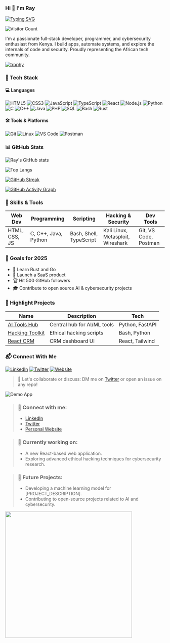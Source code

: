 ### Hi 👋 I'm Ray
[![Typing SVG](https://readme-typing-svg.demolab.com?font=Fira+Code&size=24&pause=1000&color=F7F7F7&center=true&width=435&lines=Hi+👋+I'm+Ray;Cybersecurity+Researcher+%7C+Dev+%7C+Linux+Lover;Building+cool+things+with+code)](https://git.io/typing-svg)

![Visitor Count](https://komarev.com/ghpvc/?username=ray123&style=flat-square)

I'm a passionate full-stack developer, programmer, and cybersecurity enthusiast from Kenya. I build apps, automate systems, and explore the internals of code and security. Proudly representing the African tech community.

[![trophy](https://github-profile-trophy.vercel.app/?username=ray123&theme=monokai&no-frame=true&column=7)](https://github.com/ryo-ma/github-profile-trophy)

### 🚀 Tech Stack

#### 💻 Languages

![HTML5](https://img.shields.io/badge/HTML5-E34F26?style=for-the-badge&logo=html5&logoColor=white)
![CSS3](https://img.shields.io/badge/CSS3-1572B6?style=for-the-badge&logo=css3)
![JavaScript](https://img.shields.io/badge/JavaScript-F7DF1E?style=for-the-badge&logo=javascript&logoColor=black)
![TypeScript](https://img.shields.io/badge/TypeScript-3178C6?style=for-the-badge&logo=typescript&logoColor=white)
![React](https://img.shields.io/badge/React-20232A?style=for-the-badge&logo=react&logoColor=61DAFB)
![Node.js](https://img.shields.io/badge/Node.js-339933?style=for-the-badge&logo=nodedotjs&logoColor=white)
![Python](https://img.shields.io/badge/Python-3670A0?style=for-the-badge&logo=python&logoColor=ffdd54)
![C](https://img.shields.io/badge/C-00599C?style=for-the-badge&logo=c&logoColor=white)
![C++](https://img.shields.io/badge/C++-00599C?style=for-the-badge&logo=c%2B%2B&logoColor=white)
![Java](https://img.shields.io/badge/Java-ED8B00?style=for-the-badge&logo=java&logoColor=white)
![PHP](https://img.shields.io/badge/PHP-777BB4?style=for-the-badge&logo=php&logoColor=white)
![SQL](https://img.shields.io/badge/SQL-336791?style=for-the-badge&logo=mysql&logoColor=white)
![Bash](https://img.shields.io/badge/Bash-4EAA25?style=for-the-badge&logo=gnubash&logoColor=white)
![Rust](https://img.shields.io/badge/Rust-000000?style=for-the-badge&logo=rust&logoColor=white)

#### 🛠️ Tools & Platforms

![Git](https://img.shields.io/badge/Git-F05032?style=for-the-badge&logo=git&logoColor=white)
![Linux](https://img.shields.io/badge/Linux-FCC624?style=for-the-badge&logo=linux&logoColor=black)
![VS Code](https://img.shields.io/badge/VS%20Code-007ACC?style=for-the-badge&logo=visual-studio-code&logoColor=white)
![Postman](https://img.shields.io/badge/Postman-FF6C37?style=for-the-badge&logo=postman&logoColor=white)

### 📊 GitHub Stats

![Ray's GitHub stats](https://github-readme-stats.vercel.app/api?username=ray123&show_icons=true&theme=radical)

![Top Langs](https://github-readme-stats.vercel.app/api/top-langs/?username=ray123&layout=compact)

[![GitHub Streak](https://streak-stats.demolab.com/?user=ray123&theme=dark)](https://git.io/streak-stats)

[![GitHub Activity Graph](https://github-readme-activity-graph.vercel.app/graph?username=ray123&theme=github-compact)](https://github.com/Ashutosh00710/github-readme-activity-graph)

### 🧠 Skills & Tools

| Web Dev | Programming | Scripting | Hacking & Security | Dev Tools |
|--------|-------------|-----------|--------------------|-----------|
| HTML, CSS, JS | C, C++, Java, Python | Bash, Shell, TypeScript | Kali Linux, Metasploit, Wireshark | Git, VS Code, Postman |

### 🎯 Goals for 2025

- 🧠 Learn Rust and Go
- 🚀 Launch a SaaS product
- 🏆 Hit 500 GitHub followers
- 🎓 Contribute to open source AI & cybersecurity projects

### 💼 Highlight Projects
| Name | Description | Tech |
|------|-------------|------|
| [AI Tools Hub](https://github.com/ray123/ai-tools) | Central hub for AI/ML tools | Python, FastAPI |
| [Hacking Toolkit](https://github.com/ray123/hack-kit) | Ethical hacking scripts | Bash, Python |
| [React CRM](https://github.com/ray123/crm-react) | CRM dashboard UI | React, Tailwind |

### 📬 Connect With Me
[![LinkedIn](https://img.shields.io/badge/-LinkedIn-blue?style=flat&logo=linkedin)](https://linkedin.com/in/YOUR_HANDLE)
[![Twitter](https://img.shields.io/badge/-Twitter-1DA1F2?style=flat&logo=twitter)](https://twitter.com/YOUR_HANDLE)
[![Website](https://img.shields.io/badge/-ray.dev-000?style=flat&logo=vercel)](https://ray.dev)

> 💬 Let's collaborate or discuss: DM me on [Twitter](https://twitter.com/YOUR_HANDLE) or open an issue on any repo!

![Demo App](https://media.giphy.com/media/26ufdipQqU2lhNA4g/giphy.gif)

> ### 💼 Connect with me:
>
> *   [LinkedIn](YOUR_LINKEDIN_URL)
> *   [Twitter](YOUR_TWITTER_URL)
> *   [Personal Website](YOUR_WEBSITE_URL)

> ### 🌱 Currently working on:
>
> *   A new React-based web application.
> *   Exploring advanced ethical hacking techniques for cybersecurity research.

> ### 🔭 Future Projects:
>
> *   Developing a machine learning model for [PROJECT_DESCRIPTION].
> *   Contributing to open-source projects related to AI and cybersecurity.

<img src="https://raw.githubusercontent.com/abhisheknaiidu/abhisheknaiidu/master/code.gif" width="400"/>
